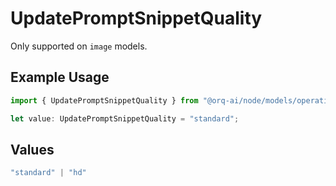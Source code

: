 # UpdatePromptSnippetQuality

Only supported on `image` models.

## Example Usage

```typescript
import { UpdatePromptSnippetQuality } from "@orq-ai/node/models/operations";

let value: UpdatePromptSnippetQuality = "standard";
```

## Values

```typescript
"standard" | "hd"
```